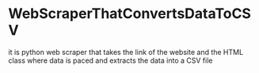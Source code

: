 # WebScraperThatConvertsDataToCSV
it is python web scraper that takes the link of the website and the HTML class where data is paced and extracts the data into a CSV file
